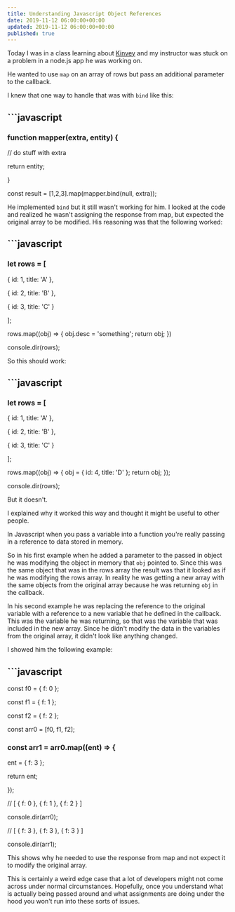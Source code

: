 ```yaml
---
title: Understanding Javascript Object References
date: 2019-11-12 06:00:00+00:00
updated: 2019-11-12 06:00:00+00:00
published: true
---
```


Today I was in a class learning about [Kinvey](https://www.progress.com/kinvey) and my instructor was stuck on a problem in a node.js app he was working on.

He wanted to use `map` on an array of rows but pass an additional parameter to the callback.

I knew that one way to handle that was with `bind` like this:

## ```javascript

### function mapper(extra, entity) {

// do stuff with extra

return entity;

}

const result = [1,2,3].map(mapper.bind(null, extra));

He implemented `bind` but it still wasn't working for him. I looked at the code and realized he wasn't assigning the response from map, but expected the original array to be modified.  His reasoning was that the following worked:

## ```javascript

### let rows = [

{ id: 1, title: 'A' },

{ id: 2, title: 'B' },

{ id: 3, title: 'C' }

];

rows.map((obj) => { obj.desc = 'something'; return obj; })

console.dir(rows);

So this should work:

## ```javascript

### let rows = [

{ id: 1, title: 'A' },

{ id: 2, title: 'B' },

{ id: 3, title: 'C' }

];

rows.map((obj) => { obj = { id: 4, title: 'D' }; return obj; });

console.dir(rows);

But it doesn't.

I explained why it worked this way and thought it might be useful to other people.

In Javascript when you pass a variable into a function you're really passing in a reference to data stored in memory.

So in his first example when he added a parameter to the passed in object he was modifying the object in memory that `obj` pointed to. Since this was the same object that was in the rows array the result was that it looked as if he was modifying the rows array.  In reality he was getting a new array with the same objects from the original array because he was returning `obj` in the callback.

In his second example he was replacing the reference to the original variable with a reference to a new variable that he defined in the callback. This was the variable he was returning, so that was the variable that was included in the new array. Since he didn't modify the data in the variables from the original array, it didn't look like anything changed.

I showed him the following example:

## ```javascript

const f0 = { f: 0 };

const f1 = { f: 1 };

const f2 = { f: 2 };

const arr0 = [f0, f1, f2];

### const arr1 = arr0.map((ent) => {

ent = { f: 3 };

return ent;

});

// [ { f: 0 }, { f: 1 }, { f: 2 } ]

console.dir(arr0);

// [ { f: 3 }, { f: 3 }, { f: 3 } ]

console.dir(arr1);

This shows why he needed to use the response from map and not expect it to modify the original array.

This is certainly a weird edge case that a lot of developers might not come across under normal circumstances. Hopefully, once you understand what is actually being passed around and what assignments are doing under the hood you won't run into these sorts of issues.

